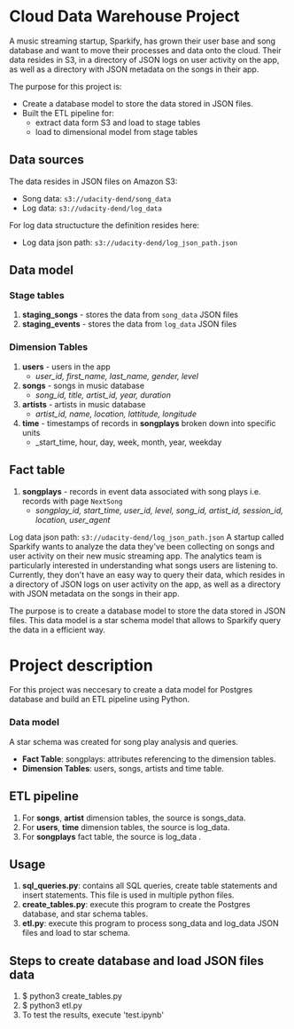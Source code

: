 # Cloud Data Warehouse Project

A music streaming startup, Sparkify, has grown their user base and song database and want to move their processes and data onto the cloud. Their data resides in S3, in a directory of JSON logs on user activity on the app, as well as a directory with JSON metadata on the songs in their app.

The purpose for this project is:

 - Create a database model to store the data stored in JSON files.
 - Built the ETL pipeline for:
   -  extract data form S3 and load to stage tables
   - load to dimensional model from stage tables

## Data sources
The data resides in JSON  files on Amazon S3:
-   Song data: `s3://udacity-dend/song_data`
-   Log data: `s3://udacity-dend/log_data`

For log data structucture the definition resides here:
 - Log data json path: `s3://udacity-dend/log_json_path.json`

## Data model
### Stage tables
1.  **staging_songs** - stores the data from `song_data` JSON files
2.  **staging_events** -  stores the data from `log_data` JSON files

### Dimension Tables

1.  **users** - users in the app
    -   _user_id, first_name, last_name, gender, level_
1.  **songs** - songs in music database
    -   _song_id, title, artist_id, year, duration_
1.  **artists** - artists in music database
    -   _artist_id, name, location, lattitude, longitude_
1.  **time** - timestamps of records in **songplays** broken down into specific units
    -   _start_time, hour, day, week, month, year, weekday

## Fact table
1.  **songplays** - records in event data associated with song plays i.e. records with page `NextSong`
    -   _songplay_id, start_time, user_id, level, song_id, artist_id, session_id, location, user_agent_



Log data json path: `s3://udacity-dend/log_json_path.json`
A startup called Sparkify wants to analyze the data they've been collecting on songs and user activity on their new music streaming app. The analytics team is particularly interested in understanding what songs users are listening to. Currently, they don't have an easy way to query their data, which resides in a directory of JSON logs on user activity on the app, as well as a directory with JSON metadata on the songs in their app.

The purpose is to create a database model to store the data stored in JSON files. This data model is a star schema model that allows to Sparkify query the data in a efficient way.

# Project description

For this project was neccesary to create a data model for Postgres database and build an ETL pipeline using Python. 

### Data model

A star schema was created for song play analysis and queries.
* **Fact Table**: songplays: attributes referencing to the dimension tables.
* **Dimension Tables**: users, songs, artists and time table. 

## ETL pipeline
1. For **songs**, **artist** dimension tables, the source is songs_data.
2. For **users**, **time** dimension tables, the source is log_data.
3. For **songplays** fact table, the source is log_data . 

## Usage
1. **sql_queries.py**: contains all SQL queries, create table statements and insert statements. This file is used in multiple python files.
2. **create_tables.py**: execute this program to create the Postgres database, and star schema tables.
3. **etl.py**: execute this program to process song_data and log_data JSON files and load to star schema.

## Steps to create database and load JSON files data

   1. $ python3 create_tables.py
   2. $ python3 etl.py
   3. To test the results, execute 'test.ipynb'

<!--stackedit_data:
eyJoaXN0b3J5IjpbMTIwODY5NDMyOF19
-->